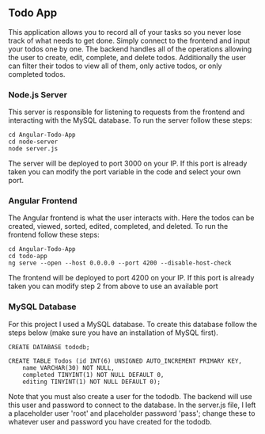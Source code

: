 ## Todo App

This application allows you to record all of your tasks so you never lose track of what needs to get done. Simply connect to the frontend and input your todos one by one. The backend handles all of the operations allowing the user to create, edit, complete, and delete todos. Additionally the user can filter their todos to view all of them, only active todos, or only completed todos.

### Node.js Server

This server is responsible for listening to requests from the frontend and interacting with the MySQL database. To run the server follow these steps:

```cd Angular-Todo-App```  
```cd node-server```  
```node server.js```  

The server will be deployed to port 3000 on your IP. If this port is already taken you can modify the port variable in the code and select your own port.

### Angular Frontend

The Angular frontend is what the user interacts with. Here the todos can be created, viewed, sorted, edited, completed, and deleted. To run the frontend follow these steps:

```cd Angular-Todo-App```  
```cd todo-app```  
```ng serve --open --host 0.0.0.0 --port 4200 --disable-host-check```  

The frontend will be deployed to port 4200 on your IP. If this port is already taken you can modify step 2 from above to use an available port

### MySQL Database

For this project I used a MySQL database. To create this database follow the steps below (make sure you have an installation of MySQL first).  

```CREATE DATABASE tododb;```

```
CREATE TABLE Todos (id INT(6) UNSIGNED AUTO_INCREMENT PRIMARY KEY,
    name VARCHAR(30) NOT NULL,
    completed TINYINT(1) NOT NULL DEFAULT 0,
    editing TINYINT(1) NOT NULL DEFAULT 0);
 ```
    
Note that you must also create a user for the tododb. The backend will use this user and password to connect to the database. In the server.js file, I left a placeholder user 'root' and placeholder password 'pass'; change these to whatever user and password you have created for the tododb.

